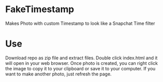 # FakeTimestamp
Makes Photo with custom Timestamp to look like a Snapchat Time filter

# Use
Download repo as zip file and extract files.  Double click index.html and it will open in your web browser.
Once photo is created, you can right click the image to copy it to your clipboard or save it to your computer.
If you want to make another photo, just refresh the page.
